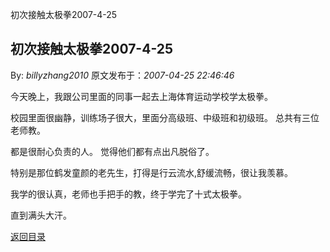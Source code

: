 初次接触太极拳2007-4-25
## 初次接触太极拳2007-4-25

By: *billyzhang2010* 原文发布于：*2007-04-25 22:46:46*

  
今天晚上，我跟公司里面的同事一起去上海体育运动学校学太极拳。

校园里面很幽静，训练场子很大，里面分高级班、中级班和初级班。 总共有三位老师教。

都是很耐心负责的人。 觉得他们都有点出凡脱俗了。

特别是那位鹤发童颜的老先生，打得是行云流水,舒缓流畅，很让我羡慕。

我学的很认真，老师也手把手的教，终于学完了十式太极拳。

直到满头大汗。

[返回目录](index.html)

